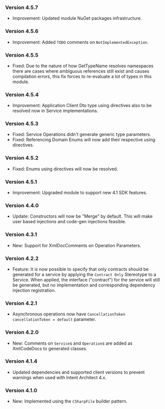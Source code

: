 ### Version 4.5.7

- Improvement: Updated module NuGet packages infrastructure.

### Version 4.5.6

- Improvement: Added `TODO` comments on `NotImplementedException`.

### Version 4.5.5

- Fixed: Due to the nature of how GetTypeName resolves namespaces there are cases where ambiguous references still exist and causes compilation errors, this fix forces to re-evaluate a lot of types in this module.

### Version 4.5.4

- Improvement: Application Client Dto type using directives also to be resolved now in Service implementations.

### Version 4.5.3

- Fixed: Service Operations didn't generate generic type parameters.
- Fixed: Referencing Domain Enums will now add their respective using directives.

### Version 4.5.2

- Fixed: Enums using directives will now be resolved.

### Version 4.5.1

- Improvement: Upgraded module to support new 4.1 SDK features.

### Version 4.4.0

- Update: Constructors will now be "Merge" by default. This will make user based injections and code-gen injections feasible.

### Version 4.3.1

- New: Support for XmlDocComments on Operation Parameters.

### Version 4.2.2

- Feature: It is now possible to specify that only contracts should be generated for a service by applying the `Contract Only` Stereotype to a Service. When applied, the interface ("contract") for the service will still be generated, but no implementation and corresponding dependency injection registration.

### Version 4.2.1

- Asynchronous operations now have `CancellationToken cancellationToken = default` parameter.

### Version 4.2.0

- New: Comments on `Service`s and `Operation`s are added as XmlCodeDocs to generated classes.

### Version 4.1.4

- Updated dependencies and supported client versions to prevent warnings when used with Intent Architect 4.x.

### Version 4.1.0

- New: Implemented using the `CSharpFile` builder pattern.
